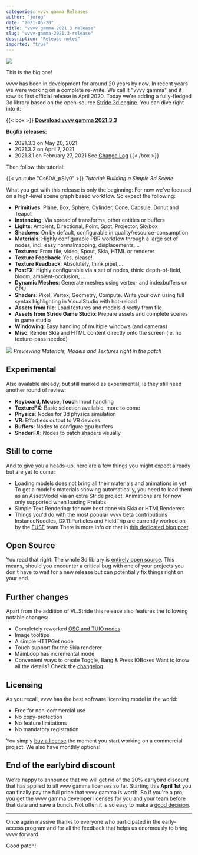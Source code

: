 ```yaml
---
categories: vvvv gamma Releases
author: "joreg"
date: "2021-05-20"
title: "vvvv gamma 2021.3 release"
slug: "vvvv-gamma-2021.3-release"
description: "Release notes"
imported: "true"
---
```



![](bunchofprimitives-850.png)

This is the big one!

vvvv has been in development for around 20 years by now. In recent years we were working on a complete re-write. We call it "vvvv gamma" and it saw its first official release in April 2020. Today we're adding a fully-fledged 3d library based on the open-source [Stride 3d engine](http://stride3d.net/). You can dive right into it:

{{< box >}}
**[Download vvvv gamma 2021.3.3](http://visualprogramming.net/#Download)**

**Bugfix releases:**
* 2021.3.3 on May 20, 2021
* 2021.3.2 on April 7, 2021
* 2021.3.1 on February 27, 2021
See [Change Log](https://thegraybook.vvvv.org/changelog/2021.3.html)
{{< /box >}}

Then follow this tutorial:

{{< youtube "Cs60A_pSIy0" >}}
*Tutorial: Building a Simple 3d Scene*

What you get with this release is only the beginning: For now we've focused on a high-level scene graph based workflow. So expect the following:
* **Primitives**: Plane, Box, Sphere, Cylinder, Cone, Capsule, Donut and Teapot 
* **Instancing**: Via spread of transforms, other entities or buffers
* **Lights**: Ambient, Directional, Point, Spot, Projector, Skybox
* **Shadows**: On by default, configurable in quality/resource-consumption
* **Materials**: Highly configurable PBR workflow through a large set of nodes, incl. easy normalmapping, displacements,...
* **Textures**: From file, video, Spout, Skia, HTML or renderer
* **Texture Feedback**: Yes, please!
* **Texture Readback**: Absolutely, think pipet,...
* **PostFX**: Highly configurable via a set of nodes, think: depth-of-field, bloom, ambient-occlusion, ...
* **Dynamic Meshes**: Generate meshes using vertex- and indexbuffers on CPU
* **Shaders**: Pixel, Vertex, Geometry, Compute. Write your own using full syntax highlighting in VisualStudio with hot-reload
* **Assets from file**: Load textures and models directly from file
* **Assets from Stride Game Studio**: Prepare assets and complete scenes in game studio
* **Windowing**: Easy handling of multiple windows (and cameras)
* **Misc**: Render Skia and HTML content directly onto the screen (ie. no texture-pass needed)

![](patchpreviews840.png) 
*Previewing Materials, Models and Textures right in the patch*

## Experimental

Also available already, but still marked as experimental, ie they still need another round of review:
* **Keyboard, Mouse, Touch** Input handling
* **TextureFX**: Basic selection available, more to come
* **Physics**: Nodes for 3d physics simulation
* **VR**: Effortless output to VR devices
* **Buffers**: Nodes to configure gpu buffers
* **ShaderFX**: Nodes to patch shaders visually

## Still to come

And to give you a heads-up, here are a few things you might expect already but are yet to come:
* Loading models does not bring all their materials and animations in yet. To get a model's materials showing automatically, you need to load them as an AssetModel via an extra Stride project. Animations are for now only supported when loading Prefabs
* Simple Text Rendering: for now best done via Skia or HTMLRenderers
* Things you'd do with the most popular vvvv beta contributions InstanceNoodles, DX11.Particles and FieldTrip are currently worked on by the [FUSE](https://discourse.vvvv.org/t/fuse-project/19000) team
There is more info on that in [this dedicated blog post](/blog/2021/vl-stride-3d-engine-update-4).
## Open Source

You read that right: The whole 3d library is [entirely open source](https://github.com/vvvv/VL.Stride). This means, should you encounter a critical bug with one of your projects you don't have to wait for a new release but can potentially fix things right on your end. 

## Further changes

Apart from the addition of VL.Stride this release also features the following notable changes:
- Completely reworked [OSC and TUIO nodes](/blog/2020/vl-new-osc-and-tuio-nodes)
- Image tooltips
- A simple HTTPGet node
- Touch support for the Skia renderer
- MainLoop has incremental mode
- Convenient ways to create Toggle, Bang & Press IOBoxes
Want to know all the details? Check the [changelog](https://thegraybook.vvvv.org/changelog/2021.3.html).

##  Licensing

As you recall, vvvv has the best software licensing model in the world: 

* Free for non-commercial use
* No copy-protection
* No feature limitations
* No mandatory registration

You simply [buy a license](https://store.vvvv.org/) the moment you start working on a commercial project. We also have monthly options!

##  End of the earlybird discount

We're happy to announce that we will get rid of the 20% earlybird discount that has applied to all vvvv gamma licenses so far. Starting this **April 1st** you can finally pay the full price that vvvv gamma is worth. So if you're a pro, you get the vvvv gamma developer licenses for you and your team before that date and save a bunch. Not often it is so easy to make a [good decision](https://store.vvvv.org/).

---

Once again massive thanks to everyone who participated in the early-access program and for all the feedback that helps us enormously to bring vvvv forward.

Good patch!
